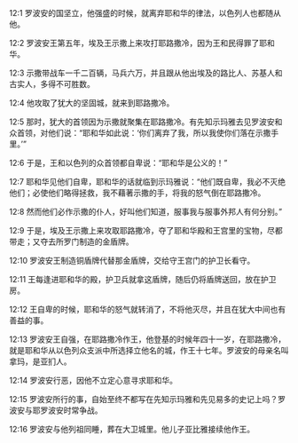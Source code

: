 <a id="1"></a>12:1  罗波安的国坚立，他强盛的时候，就离弃耶和华的律法，以色列人也都随从他。  

<a id="2"></a>12:2  罗波安王第五年，埃及王示撒上来攻打耶路撒冷，因为王和民得罪了耶和华。  

<a id="3"></a>12:3  示撒带战车一千二百辆，马兵六万，并且跟从他出埃及的路比人、苏基人和古实人，多得不可胜数。  

<a id="4"></a>12:4  他攻取了犹大的坚固城，就来到耶路撒冷。  

<a id="5"></a>12:5  那时，犹大的首领因为示撒就聚集在耶路撒冷。有先知示玛雅去见罗波安和众首领，对他们说：“耶和华如此说：‘你们离弃了我，所以我使你们落在示撒手里。’”  

<a id="6"></a>12:6  于是，王和以色列的众首领都自卑说：“耶和华是公义的！”  

<a id="7"></a>12:7  耶和华见他们自卑，耶和华的话就临到示玛雅说：“他们既自卑，我必不灭绝他们；必使他们略得拯救，我不藉著示撒的手，将我的怒气倒在耶路撒冷。  

<a id="8"></a>12:8  然而他们必作示撒的仆人，好叫他们知道，服事我与服事外邦人有何分别。”  

<a id="9"></a>12:9  于是，埃及王示撒上来攻取耶路撒冷，夺了耶和华殿和王宫里的宝物，尽都带走；又夺去所罗门制造的金盾牌。  

<a id="10"></a>12:10  罗波安王制造铜盾牌代替那金盾牌，交给守王宫门的护卫长看守。  

<a id="11"></a>12:11  王每逢进耶和华的殿，护卫兵就拿这盾牌，随后仍将盾牌送回，放在护卫房。  

<a id="12"></a>12:12  王自卑的时候，耶和华的怒气就转消了，不将他灭尽，并且在犹大中间也有善益的事。  

<a id="13"></a>12:13  罗波安王自强，在耶路撒冷作王，他登基的时候年四十一岁，在耶路撒冷，就是耶和华从以色列众支派中所选择立他名的城，作王十七年。罗波安的母亲名叫拿玛，是亚扪人。  

<a id="14"></a>12:14  罗波安行恶，因他不立定心意寻求耶和华。  

<a id="15"></a>12:15  罗波安所行的事，自始至终不都写在先知示玛雅和先见易多的史记上吗？罗波安与耶罗波安时常争战。  

<a id="16"></a>12:16  罗波安与他列祖同睡，葬在大卫城里。他儿子亚比雅接续他作王。  
